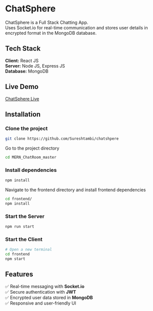 # ChatSphere

ChatSphere is a Full Stack Chatting App.  
Uses Socket.io for real-time communication and stores user details in encrypted format in the MongoDB database.

## Tech Stack

**Client:** React JS  
**Server:** Node JS, Express JS  
**Database:** MongoDB  

## Live Demo  

[ChatSphere Live](https://chatsphere-50oc.onrender.com/)  


## Installation  

### Clone the project  

```bash
git clone https://github.com/Sureshtambi/chatshpere
```

Go to the project directory  

```bash
cd MERN_ChatRoom_master
```

### Install dependencies  

```bash
npm install
```

Navigate to the frontend directory and install frontend dependencies  

```bash
cd frontend/
npm install
```

### Start the Server  

```bash
npm run start
```

### Start the Client  

```bash
# Open a new terminal
cd frontend
npm start
```



## Features  

✅ Real-time messaging with **Socket.io**  
✅ Secure authentication with **JWT**  
✅ Encrypted user data stored in **MongoDB**  
✅ Responsive and user-friendly UI  
